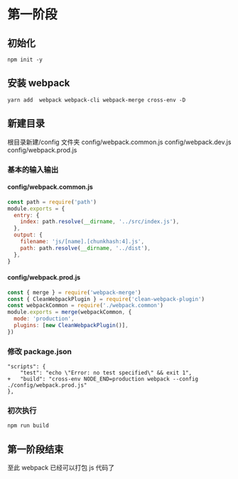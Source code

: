 # 第一阶段

## 初始化

```shell
npm init -y
```

## 安装 webpack

```shell
yarn add  webpack webpack-cli webpack-merge cross-env -D
```

## 新建目录

根目录新建/config 文件夹
config/webpack.common.js
config/webpack.dev.js
config/webpack.prod.js

### 基本的输入输出

#### config/webpack.common.js

```js
const path = require('path')
module.exports = {
  entry: {
    index: path.resolve(__dirname, '../src/index.js'),
  },
  output: {
    filename: 'js/[name].[chunkhash:4].js',
    path: path.resolve(__dirname, '../dist'),
  },
}
```

#### config/webpack.prod.js

```js
const { merge } = require('webpack-merge')
const { CleanWebpackPlugin } = require('clean-webpack-plugin')
const webpackCommon = require('./webpack.common')
module.exports = merge(webpackCommon, {
  mode: 'production',
  plugins: [new CleanWebpackPlugin()],
})
```

### 修改 package.json

```git
"scripts": {
    "test": "echo \"Error: no test specified\" && exit 1",
+   "build": "cross-env NODE_END=production webpack --config ./config/webpack.prod.js"
},
```

### 初次执行

```shell
npm run build
```

## 第一阶段结束

至此 webpack 已经可以打包 js 代码了
